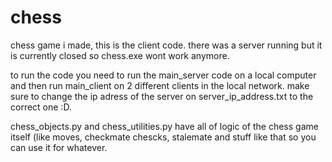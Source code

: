 # chess
chess game i made, this is the client code. there was a server running but it is currently closed so chess.exe wont work anymore.

to run the code you need to run the main_server code on a local computer and then run main_client on 2 different clients in the local network. make sure to change the ip adress of the server on server_ip_address.txt to the correct one :D.

chess_objects.py and chess_utilities.py 
have all of logic of the chess game itself (like moves, checkmate chescks, stalemate and stuff like that so you can use it for whatever.


